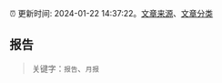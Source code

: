 :alarm_clock: 更新时间: 2024-01-22 14:37:22。[文章来源](/README.md)、[文章分类](/TAGS.md)

## 报告


> 关键字：`报告`、`月报`



